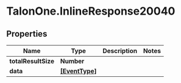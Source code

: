 # TalonOne.InlineResponse20040

## Properties

Name | Type | Description | Notes
------------ | ------------- | ------------- | -------------
**totalResultSize** | **Number** |  | 
**data** | [**[EventType]**](EventType.md) |  | 


